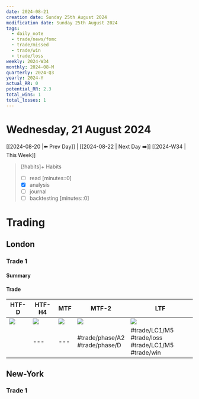 ```yaml
---
date: 2024-08-21
creation date: Sunday 25th August 2024
modification date: Sunday 25th August 2024
tags:
  - daily_note
  - trade/news/fomc
  - trade/missed
  - trade/win
  - trade/loss
weekly: 2024-W34
monthly: 2024-08-M
quarterly: 2024-Q3
yearly: 2024-Y
actual_RR: 0
potential_RR: 2.3
total_wins: 1
total_losses: 1
---
```

# Wednesday, 21 August 2024

 [[2024-08-20 |⬅️ Prev Day]] | [[2024-08-22 | Next Day ➡️]] [[2024-W34 | This Week]]


> [!habits]+ Habits
> - [ ] read [minutes::0]
> - [x] analysis
> - [ ] journal
> - [ ] backtesting [minutes::0]



# Trading
## London 
### Trade 1
#### Summary

#### Trade
| HTF-D                                                    | HTF-H4                                                   | MTF                                                      | MTF-2                                                    | LTF                                          |
| -------------------------------------------------------- | -------------------------------------------------------- | -------------------------------------------------------- | -------------------------------------------------------- | -------------------------------------------- |
| ![](https://s3.tradingview.com/snapshots/a/aw4WUr35.png) | ![](https://s3.tradingview.com/snapshots/v/VNMX1fAk.png) | ![](https://s3.tradingview.com/snapshots/b/bYgRxdJz.png) | ![](https://s3.tradingview.com/snapshots/u/uMRNiyHJ.png) | ![](https://www.tradingview.com/x/1QkGUrvI/) |
|                                                          | ---                                                      | ---                                                      | #trade/phase/A2 <br> #trade/phase/D                      |    #trade/LC1/M5 #trade/loss<br> #trade/LC1/M5 #trade/win                                           |

## New-York
### Trade 1
